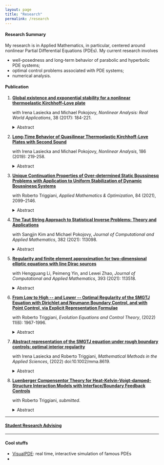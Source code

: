 ```yaml
---
layout: page
title: "Research"
permalink: /research
---
```


#### Research Summary
My research is in Applied Mathematics, in particular, centered around nonlinear Partial Differential Equations (PDEs). My current research involves
* well-posedness and long-term behavior of parabolic and hyperbolic PDE systems; 
* optimal control problems associated with PDE systems; 
* numerical analysis.

#### Publication

1. [**Global existence and exponential stability for a nonlinear thermoelastic Kirchhoff–Love plate**](https://www.sciencedirect.com/science/article/pii/S1468121817300561)

    with Irena Lasiecka and Michael Pokojovy, <em>Nonlinear Analysis: Real World Applications</em>, 38 (2017): 184-221.

    <details>
    <summary>Abstract</summary>
    We study an initial–boundary-value problem for a quasilinear thermoelastic plate of Kirchhoff & Love-type with parabolic heat conduction due to Fourier, mechanically simply supported and held at the reference temperature on the boundary. For this problem, we show the short-time existence and uniqueness of classical solutions under appropriate regularity and compatibility assumptions on the data. Further, we use barrier techniques to prove the global existence and exponential stability of solutions under a smallness condition on the initial data. It is the first result of this kind established for a quasilinear non-parabolic thermoelastic Kirchhoff & Love plate in multiple dimension.
    </details>

2. [**Long-Time Behavior of Quasilinear Thermoelastic Kirchhoff-Love Plates with Second Sound**](https://www.sciencedirect.com/science/article/pii/S0362546X1930080X)
    
    with Irena Lasiecka and Michael Pokojovy, <em>Nonlinear Analysis</em>, 186 (2019): 219-258.

    <details>
    <summary>Abstract</summary>
    We consider an initial–boundary-value problem for a thermoelastic Kirchhoff & Love plate, thermally insulated and simply supported on the boundary, incorporating rotational inertia and a quasilinear hypoelastic response, while the heat effects are modeled using the hyperbolic Maxwell–Cattaneo–Vernotte law giving rise to a ‘second sound’ effect. We study the local well-posedness of the resulting quasilinear mixed-order hyperbolic system in a suitable solution class of smooth functions mapping into Sobolev -spaces. Exploiting the sole source of energy dissipation entering the system through the hyperbolic heat flux moment, provided the initial data are small – not in the full topology of our solution class, but in a lower topology corresponding to weak solutions we prove a nonlinear stabilizability estimate furnishing global existence & uniqueness and exponential decay of classical solutions.
    </details>


3. [**Unique Continuation Properties of Over-determined Static Boussinesq Problems with Application to Uniform Stabilization of Dynamic Boussinesq Systems**](https://link.springer.com/article/10.1007/s00245-020-09705-z)
    
    with Roberto Triggiani, <em>Applied Mathematics & Optimization</em>, 84 (2021), 2099–2146.

    <details>
    <summary>Abstract</summary>
    We consider several direct and adjoint Boussinesq static problems under different types of over-determined conditions. We then conclude, in each case, that the solution pair corresponding to {fluid velocity, scalar temperature} must vanish identically on the whole domain, so that the pressure is then constant (Unique Continuation Property). In going from the direct to the adjoint problem, the coupling operators between the fluid and the thermal equations switch places. As a result, the adjoint Boussinesq system has a more favorable structure than the direct Boussinesq system and hence yields UCP results under weaker requirements; typically, a reduction by one or even two units on the number of components of the fluid vector being involved in the assumptions. To illustrate: in the key direct Boussinesq problem, over-determination consists of the additional vanishing of the solution pair in a common arbitrarily small subset of the interior. In contrast, in the corresponding adjoint Boussinesq problem, only the first (d−1) components of the d-dimensional fluid velocity vector need to be assumed as vanishing on the interior subset. These UCPs for the adjoint problem are critical ingredients in the solution of corresponding uniform stabilization problems of (direct) dynamic Boussinesq systems by suitable finite dimensional feedback controls. They allow one to verify a corresponding Kalman algebraic condition for controllability.
    </details>

4. [**The Taut String Approach to Statistical Inverse Problems: Theory and Applications**](https://www.sciencedirect.com/science/article/pii/S0377042720303897)
    
    with Sangjin Kim and Michael Pokojovy, <em>Journal of Computational and Applied Mathematics</em>, 382 (2021): 113098.

    <details>
    <summary>Abstract</summary>
    A novel solution approach to a class of nonlinear statistical inverse problems with finitely many observations collected over a compact interval on the real line blurred by Gaussian white noise of arbitrary intensity is presented. Exploiting the nonparametric taut string estimator, we prove the state recovery strategy is convergent to a solution of the unnoisy problem at the rate of  as the number of observations  grows to infinity. Illustrations of the method’s application to real-world examples from hydrology, civil & electrical engineering are given and an empirical study on the robustness of our approach is presented.
    </details>


5. [**Regularity and finite element approximation for two-dimensional elliptic equations with line Dirac sources**](https://www.sciencedirect.com/science/article/pii/S0377042721001370)
    
    with Hengguang Li, Peimeng Yin, and Lewei Zhao, <em>Journal of Computational and Applied Mathematics</em>, 393 (2021): 113518.

    <details>
    <summary>Abstract</summary>
    We study the elliptic equation with a line Dirac delta function as the source term subject to the Dirichlet boundary condition in a two-dimensional domain. Such a line Dirac measure causes different types of solution singularities in the neighborhood of the line fracture. We establish new regularity results for the solution in a class of weighted Sobolev spaces and propose finite element algorithms that approximate the singular solution at the optimal convergence rate. Numerical tests are presented to justify the theoretical findings.
    </details>


6. [**From Low to High -- and Lower -- Optimal Regularity of the SMGTJ Equation with Dirichlet and Neumann Boundary Control, and with Point Control, via Explicit Representation Formulae**](https://www.aimsciences.org/data/article/export-pdf?id=620c965e2d80b75aa4a24bb7)
    
    with Roberto Triggiani, <em>Evolution Equations and Control Theory</em>, (2022) 11(6): 1967-1996. 

    <details>
    <summary>Abstract</summary>
    We consider the linear third order (in time) PDE known as the SMGTJ-equation, defined on a bounded domain, under the action of either Dirichlet or Neumann boundary control g. Optimal interior and boundary regularity results were given in [1], after [41], when g ∈ L2(0, T ; L2(Γ)) ≡ L2(Σ), which, moreover, in the canonical case γ = 0, were expressed by the well-known explicit representation formulae of the wave equation in terms of cosine/sine operators [20], [17], [25, Vol II]. The interior or boundary regularity theory is however the same, whether γ = 0 or 0 6 = γ ∈ L∞(Ω), since γ 6 = 0 is responsible only for lower order terms. Here we exploit such cosine operator based-explicit representation formulae to provide optimal interior and boundary regularity results with g “smoother” than L2(Σ), qualitatively by one unit, two units, etc. in the Dirichlet boundary case. To this end, we invoke the corresponding results for wave equations, as in [17]. Similarly for the Neumann boundary case, by invoking the corresponding results for the wave equation as in [23], [24], [37] for control smoother than L2(0, T ; L2(Γ)), and [44] for control less regular in space than L2(Γ). In addition, we provide optimal interior and boundary regularity results when the SMGTJ equation is subject to interior point control, by invoking the corresponding wave equations results [42], [25, Section 9.8.2].
    </details>


7. [**Abstract representation of the SMGTJ equation under rough boundary controls: optimal interior regularity**](https://onlinelibrary.wiley.com/doi/full/10.1002/mma.8619)
    
    with Irena Lasiecka and Roberto Triggiani, <em>Mathematical Methods in the Applied Sciences</em>, (2022) doi:10.1002/mma.8619.

    <details>
    <summary>Abstract</summary>
    We consider the linearized third order SMGTJ equation defined on a sufficiently smooth boundary domain in ℝ 3 and subject to either Dirichlet or Neumann rough boundary control. Filling a void in the literature, we present a direct general 3 × 3 system approach based on the vector state solution {position, velocity, acceleration}. It yields, in both cases, an explicit representation formula: input → solution, based on the s.c. group generator of the boundary homogeneous problem and corresponding elliptic Dirichlet or Neumann map. It is close to, but also distinctly and critically different from, the abstract variation of parameter formula that arises in more traditional boundary control problems for PDEs L-T.6. Through a duality argument based on this explicit formula, we provide a new proof of the optimal regularity theory: boundary control → {position, velocity, acceleration} with low regularity boundary control, square integrable in time and space.
    </details>

8. [**Luenberger Compensentor Theory for Heat-Kelvin-Voigt-damped-Structure Interaction Models with Interface/Boundary Feedback Controls**]()
    
    with Roberto Triggiani, <em>submitted</em>.

    <details>
    <summary>Abstract</summary>
    An optimal, complete, continuous theory of the Luenberger dynamic compensator (or state estimator or state observer) is obtained for the recently studied class of heat-structure interaction PDE-models, with structure subject to high Kelvin-Voigt damping, and feedback control exercised either at the interface between the two media or else at the external boundary of the physical domain. It is a first, full investigation that opens the door to numerous and far reaching subsequent extensions, to include physically relevant fluid-structure models, with wave- or plate-structures, possibly without Kelvin-Voigt damping, as explicitly noted in the text, all the way to achieving the ultimate discrete numerical theory, so critical in applications. While the general setting is functional analytic, delicate PDE-energy estimates dictate how to define the interface/boundary feedback control in each case.
    </details>

***

#### [Student Research Advising](/student_research.md)

***

#### Cool stuffs
- [VisualPDE](https://visualpde.com/): real time, interactive simulation of famous PDEs
- 
